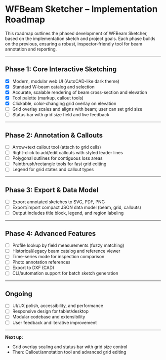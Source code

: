 # WFBeam Sketcher – Implementation Roadmap

This roadmap outlines the phased development of WFBeam Sketcher, based on the implementation sketch and project goals. Each phase builds on the previous, ensuring a robust, inspector-friendly tool for beam annotation and reporting.

---

## **Phase 1: Core Interactive Sketching**
- [x] Modern, modular web UI (AutoCAD-like dark theme)
- [x] Standard W-beam catalog and selection
- [x] Accurate, scalable rendering of beam cross-section and elevation
- [x] Tool palette (markup, callout tools)
- [x] Clickable, color-changing grid overlay on elevation
- [ ] Grid overlay scales and aligns with beam; user can set grid size
- [ ] Status bar with grid size field and live feedback

---

## **Phase 2: Annotation & Callouts**
- [ ] Arrow+text callout tool (attach to grid cells)
- [ ] Right-click to add/edit callouts with styled leader lines
- [ ] Polygonal outlines for contiguous loss areas
- [ ] Paintbrush/rectangle tools for fast grid editing
- [ ] Legend for grid states and callout types

---

## **Phase 3: Export & Data Model**
- [ ] Export annotated sketches to SVG, PDF, PNG
- [ ] Export/import compact JSON data model (beam, grid, callouts)
- [ ] Output includes title block, legend, and region labeling

---

## **Phase 4: Advanced Features**
- [ ] Profile lookup by field measurements (fuzzy matching)
- [ ] Historical/legacy beam catalog and reference viewer
- [ ] Time-series mode for inspection comparison
- [ ] Photo annotation references
- [ ] Export to DXF (CAD)
- [ ] CLI/automation support for batch sketch generation

---

## **Ongoing**
- [ ] UI/UX polish, accessibility, and performance
- [ ] Responsive design for tablet/desktop
- [ ] Modular codebase and extensibility
- [ ] User feedback and iterative improvement

---

**Next up:**
- Grid overlay scaling and status bar with grid size control
- Then: Callout/annotation tool and advanced grid editing 